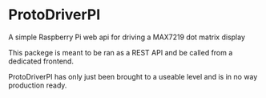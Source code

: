 # ProtoDriverPI
A simple Raspberry Pi web api for driving a MAX7219 dot matrix display

This packege is meant to be ran as a REST API and be called from a dedicated frontend.

ProtoDriverPI has only just been brought to a useable level and is in no way production ready.